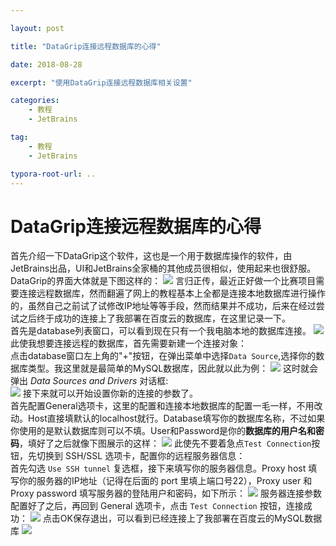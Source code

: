 ```yaml
---

layout: post

title: "DataGrip连接远程数据库的心得"

date: 2018-08-28

excerpt: "使用DataGrip连接远程数据库相关设置"

categories: 
	- 教程
	- JetBrains

tag: 
	- 教程
	- JetBrains

typora-root-url: ..
---
```




# DataGrip连接远程数据库的心得

首先介绍一下DataGrip这个软件，这也是一个用于数据库操作的软件，由JetBrains出品，UI和JetBrains全家桶的其他成员很相似，使用起来也很舒服。DataGrip的界面大体就是下图这样的： 
![](/images/posts/DataGrip/dataGrip.PNG)
言归正传，最近正好做一个比赛项目需要连接远程数据库，然而翻遍了网上的教程基本上全都是连接本地数据库进行操作的，虽然自己之前试了试修改IP地址等等手段，然而结果并不成功，后来在经过尝试之后终于成功的连接上了我部署在百度云的数据库，在这里记录一下。      
首先是database列表窗口，可以看到现在只有一个我电脑本地的数据库连接。
![](/images\posts\DataGrip\dataGrip01.PNG)
此使我想要连接远程的数据库，首先需要新建一个连接对象：      
点击database窗口左上角的"+"按钮，在弹出菜单中选择`Data Source`,选择你的数据库类型。我这里就是最简单的MySQL数据库，因此就以此为例：
![](/images\posts\DataGrip\dataGrip02.PNG)
这时就会弹出 _Data Sources and Drivers_ 对话框:     
![](/images\posts\DataGrip\dataGrip03.PNG)
接下来就可以开始设置你新的连接的参数了。        
首先配置General选项卡，这里的配置和连接本地数据库的配置一毛一样，不用改动。Host直接填默认的localhost就行。Database填写你的数据库名称，不过如果你使用的是默认数据库则可以不填。User和Password是你的**数据库的用户名和密码**，填好了之后就像下图展示的这样：
![](/images\posts\DataGrip\dataGrip04.PNG)
此使先不要着急点`Test Connection`按钮，先切换到 SSH/SSL 选项卡，配置你的远程服务器信息：        
首先勾选 `Use SSH tunnel` 复选框，接下来填写你的服务器信息。Proxy host 填写你的服务器的IP地址（记得在后面的 port 里填上端口号22），Proxy user 和 Proxy password 填写服务器的登陆用户和密码，如下所示：
![](/images\posts\DataGrip\dataGrip05.PNG)
服务器连接参数配置好了之后，再回到 General 选项卡，点击 `Test Connection` 按钮，连接成功：
![](/images\posts\DataGrip\dataGrip06.PNG)
点击OK保存退出，可以看到已经连接上了我部署在百度云的MySQL数据库
![](/images\posts\DataGrip\done.PNG)
